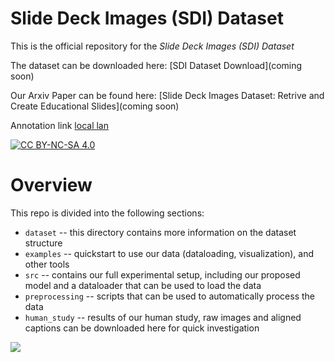 # Slide Deck Images (SDI) Dataset

This is the official repository for the *Slide Deck Images (SDI) Dataset* 

The dataset can be downloaded here:
[SDI Dataset Download](coming soon)

Our Arxiv Paper can be found here: 
[Slide Deck Images Dataset: Retrive and Create Educational Slides](coming soon)


Annotation link [local lan](https://10.2.16.142:8000)

 [![CC BY-NC-SA 4.0][cc-by-nc-sa-shield]][cc-by-nc-sa]
 
[cc-by-nc-sa]: http://creativecommons.org/licenses/by-nc-sa/4.0/
[cc-by-nc-sa-image]: https://licensebuttons.net/l/by-nc-sa/4.0/88x31.png
[cc-by-nc-sa-shield]: https://img.shields.io/badge/License-CC%20BY--NC--SA%204.0-lightgrey.svg

# Overview

This repo is divided into the following sections:

* `dataset` -- this directory contains more information on the dataset structure 
* `examples` -- quickstart to use our data (dataloading, visualization), and other tools
* `src` -- contains our full experimental setup, including our proposed model and a dataloader that can be used to load the data
* `preprocessing` -- scripts that can be used to automatically process the data 
* `human_study` -- results of our human study, raw images and aligned captions can be downloaded here for quick investigation

![](/images/overview.png)
